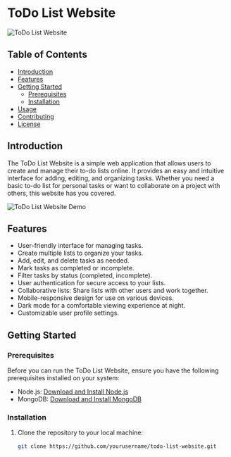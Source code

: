 # ToDo List Website

![ToDo List Website](<img src="./Screenshot from 2023-10-04 22-48-23.png"/>)

## Table of Contents

- [Introduction](#introduction)
- [Features](#features)
- [Getting Started](#getting-started)
  - [Prerequisites](#prerequisites)
  - [Installation](#installation)
- [Usage](#usage)
- [Contributing](#contributing)
- [License](#license)

## Introduction

The ToDo List Website is a simple web application that allows users to create and manage their to-do lists online. It provides an easy and intuitive interface for adding, editing, and organizing tasks. Whether you need a basic to-do list for personal tasks or want to collaborate on a project with others, this website has you covered.

![ToDo List Website Demo](todo-list-demo.gif)

## Features

- User-friendly interface for managing tasks.
- Create multiple lists to organize your tasks.
- Add, edit, and delete tasks as needed.
- Mark tasks as completed or incomplete.
- Filter tasks by status (completed, incomplete).
- User authentication for secure access to your lists.
- Collaborative lists: Share lists with other users and work together.
- Mobile-responsive design for use on various devices.
- Dark mode for a comfortable viewing experience at night.
- Customizable user profile settings.

## Getting Started

### Prerequisites

Before you can run the ToDo List Website, ensure you have the following prerequisites installed on your system:

- Node.js: [Download and Install Node.js](https://nodejs.org/)
- MongoDB: [Download and Install MongoDB](https://www.mongodb.com/try/download/community)

### Installation

1. Clone the repository to your local machine:

   ```bash
   git clone https://github.com/yourusername/todo-list-website.git
